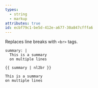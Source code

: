 ```yaml
---
types:
  - string
  - markup
attributes: true
id: ecbf79c1-be5d-412e-a677-30a847cfffa6
---
```

Replaces line breaks with `<br>` tags.

```.language-yaml
summary: |
  This is a summary
  on multiple lines
```

```
{{ summary | nl2br }}
```

```.language-output
This is a summary
on multiple lines
```
